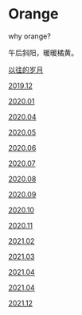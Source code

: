 # Orange

why orange?

午后斜阳，暖暖橘黄。

[以往的岁月](https://jialinhome.github.io/)

[2019.12](./2019.12.md)

[2020.01](./2020.01.md)

[2020.04](./2020.04.md)

[2020.05](./2020.05.md)

[2020.06](./2020.06.md)

[2020.07](./2020.07.md)

[2020.08](./2020.08.md)

[2020.09](./2020.09.md)

[2020.10](./2020.10.md)

[2020.11](./2020.11.md)

[2021.02](./2021.02.md)

[2021.03](./2021.03.md)

[2021.04](./2021.04.md)

[2021.04](./2021.06.md)

[2021.12](./2021.12.md)
